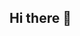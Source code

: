 ## Hi there 👋

<!--
**elysawebyster/elysawebyster** is a ✨ _special_ ✨ repository because its `README.md` (this file) appears on your GitHub profile.

Boas vindas ao meu perfil 💙💙
Meu nome é nome sobrenome

Estou estudando na Alura
Estou me desenvolvendo na linguagem JavaScript
Utilizo esse espaço para minha organização e compartilhamento dos meu projetos desenvolvidos
Você pode entrar em contato comigo 📫
elysawebyster@gmail.com
